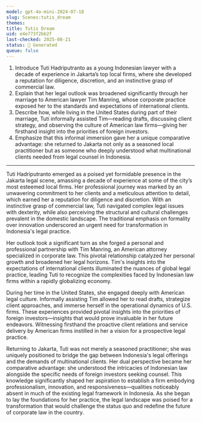 ```yaml
---
model: gpt-4o-mini-2024-07-18
slug: Scenes:tutis_dream
themes:
title: Tutis Dream
uid: e4e773f2bb2f
last-checked: 2025-08-21
status: 🤖 Generated
queue: false
---
```

1. Introduce Tuti Hadriputranto as a young Indonesian lawyer with a decade of experience in Jakarta’s top local firms, where she developed a reputation for diligence, discretion, and an instinctive grasp of commercial law.
2. Explain that her legal outlook was broadened significantly through her marriage to American lawyer Tim Manring, whose corporate practice exposed her to the standards and expectations of international clients.
3. Describe how, while living in the United States during part of their marriage, Tuti informally assisted Tim—reading drafts, discussing client strategy, and observing the culture of American law firms—giving her firsthand insight into the priorities of foreign investors.
4. Emphasize that this informal immersion gave her a unique comparative advantage: she returned to Jakarta not only as a seasoned local practitioner but as someone who deeply understood what multinational clients needed from legal counsel in Indonesia.


---
Tuti Hadriputranto emerged as a poised yet formidable presence in the Jakarta legal scene, amassing a decade of experience at some of the city’s most esteemed local firms. Her professional journey was marked by an unwavering commitment to her clients and a meticulous attention to detail, which earned her a reputation for diligence and discretion. With an instinctive grasp of commercial law, Tuti navigated complex legal issues with dexterity, while also perceiving the structural and cultural challenges prevalent in the domestic landscape. The traditional emphasis on formality over innovation underscored an urgent need for transformation in Indonesia's legal practice.

Her outlook took a significant turn as she forged a personal and professional partnership with Tim Manring, an American attorney specialized in corporate law. This pivotal relationship catalyzed her personal growth and broadened her legal horizons. Tim's insights into the expectations of international clients illuminated the nuances of global legal practice, leading Tuti to recognize the complexities faced by Indonesian law firms within a rapidly globalizing economy.

During her time in the United States, she engaged deeply with American legal culture. Informally assisting Tim allowed her to read drafts, strategize client approaches, and immerse herself in the operational dynamics of U.S. firms. These experiences provided pivotal insights into the priorities of foreign investors—insights that would prove invaluable in her future endeavors. Witnessing firsthand the proactive client relations and service delivery by American firms instilled in her a vision for a prospective legal practice.

Returning to Jakarta, Tuti was not merely a seasoned practitioner; she was uniquely positioned to bridge the gap between Indonesia's legal offerings and the demands of multinational clients. Her dual perspective became her comparative advantage: she understood the intricacies of Indonesian law alongside the specific needs of foreign investors seeking counsel. This knowledge significantly shaped her aspiration to establish a firm embodying professionalism, innovation, and responsiveness—qualities noticeably absent in much of the existing legal framework in Indonesia. As she began to lay the foundations for her practice, the legal landscape was poised for a transformation that would challenge the status quo and redefine the future of corporate law in the country.
